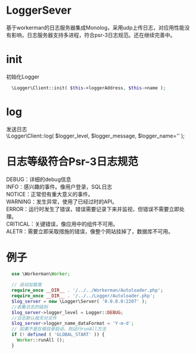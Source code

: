 # LoggerSever
基于workerman的日志服务器集成Monolog，采用udp上传日志，对应用性能没有影响，日志服务器支持多进程，符合psr-3日志规范。还在继续完善中。
# init
  初始化Logger  
```php
  \Logger\Client::init( $this->loggerAddress, $this->name );
```
# log
  发送日志  
  \Logger\Client::log( $logger_level, $logger_message, $logger_name='' );

# 日志等级符合Psr-3日志规范
  DEBUG：详细的debug信息  
  INFO：感兴趣的事件。像用户登录，SQL日志  
  NOTICE：正常但有重大意义的事件。  
  WARNING：发生异常，使用了已经过时的API。  
  ERROR：运行时发生了错误，错误需要记录下来并监视，但错误不需要立即处理。  
  CRITICAL：关键错误，像应用中的组件不可用。  
  ALETR：需要立即采取措施的错误，像整个网站挂掉了，数据库不可用。  
  
# 例子
```php
  use \Workerman\Worker;
  
  // 自动加载类
  require_once __DIR__ . '/../../Workerman/Autoloader.php';
  require_once __DIR__ . '/../../Logger/Autoloader.php';
  $log_server = new \Logger\Server( '0.0.0.0:2207' );
  //收集日志的级别
  $log_server->logger_level = Logger::DEBUG;
  //日志默认按天分文件
  $log_server->logger_name_dataFormat = 'Y-m-d';
  // 如果不是在根目录启动，则运行runAll方法
  if (! defined ( 'GLOBAL_START' )) {
  	Worker::runAll ();
  }
```
